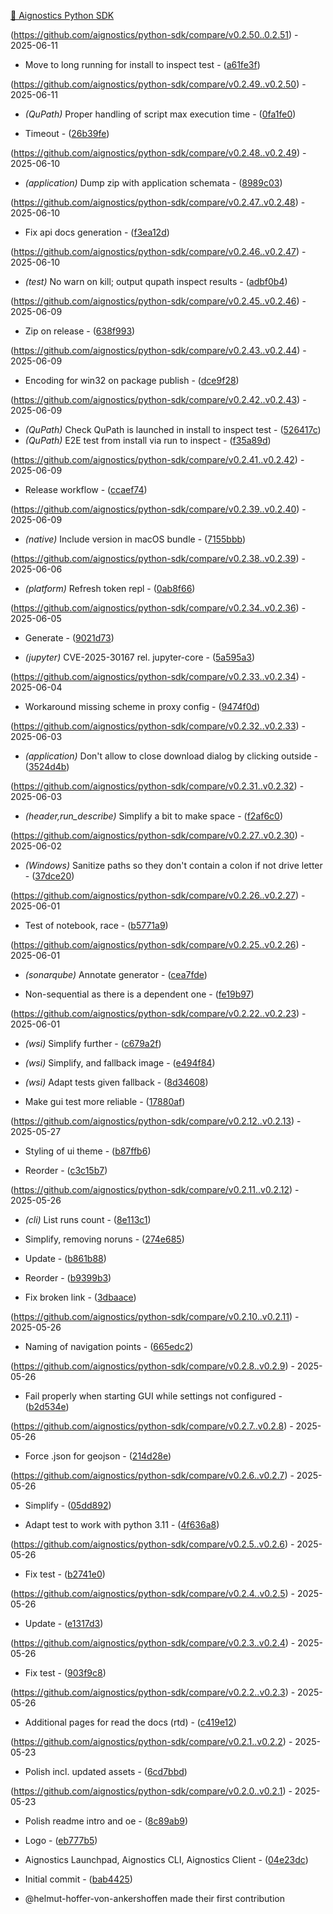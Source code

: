[🔬 Aignostics Python SDK](https://aignostics.readthedocs.io/en/latest/)

(https://github.com/aignostics/python-sdk/compare/v0.2.50..0.2.51) - 2025-06-11


- Move to long running for install to inspect test - ([a61fe3f](https://github.com/aignostics/python-sdk/commit/a61fe3f12c8483c994606822ebab1072d6d70a1a))


(https://github.com/aignostics/python-sdk/compare/v0.2.49..v0.2.50) - 2025-06-11


- *(QuPath)* Proper handling of script max execution time - ([0fa1fe0](https://github.com/aignostics/python-sdk/commit/0fa1fe0e586dbf4eadacf49ba24282655cd84743))


- Timeout - ([26b39fe](https://github.com/aignostics/python-sdk/commit/26b39fe87d6589ffe71155a6e0d1c35e2b9a017d))


(https://github.com/aignostics/python-sdk/compare/v0.2.48..v0.2.49) - 2025-06-10


- *(application)* Dump zip with application schemata - ([8989c03](https://github.com/aignostics/python-sdk/commit/8989c03b5ab561defa3eb8154a00591c44afb876))


(https://github.com/aignostics/python-sdk/compare/v0.2.47..v0.2.48) - 2025-06-10


- Fix api docs generation - ([f3ea12d](https://github.com/aignostics/python-sdk/commit/f3ea12d87c4e629f40af4df08fc61bc64e460353))


(https://github.com/aignostics/python-sdk/compare/v0.2.46..v0.2.47) - 2025-06-10


- *(test)* No warn on kill; output qupath inspect results - ([adbf0b4](https://github.com/aignostics/python-sdk/commit/adbf0b4ebee9ef17bb9a6478c70a988d87571097))


(https://github.com/aignostics/python-sdk/compare/v0.2.45..v0.2.46) - 2025-06-09


- Zip on release - ([638f993](https://github.com/aignostics/python-sdk/commit/638f993d2e95e539203bca7da22ed2cb9d6ba2ae))


(https://github.com/aignostics/python-sdk/compare/v0.2.43..v0.2.44) - 2025-06-09


- Encoding for win32 on package publish - ([dce9f28](https://github.com/aignostics/python-sdk/commit/dce9f28094b9315b395ef81d39f29fa4a303bb68))


(https://github.com/aignostics/python-sdk/compare/v0.2.42..v0.2.43) - 2025-06-09


- *(QuPath)* Check QuPath is launched in install to inspect test - ([526417c](https://github.com/aignostics/python-sdk/commit/526417cad780449ba80f894ac55889fe43491114))
- *(QuPath)* E2E test from install via run to inspect - ([f35a89d](https://github.com/aignostics/python-sdk/commit/f35a89d26e9a2408e43c67d638866500b3a2c2c2))


(https://github.com/aignostics/python-sdk/compare/v0.2.41..v0.2.42) - 2025-06-09


- Release workflow - ([ccaef74](https://github.com/aignostics/python-sdk/commit/ccaef740ed807288ebb9b705af0cd160635949cb))


(https://github.com/aignostics/python-sdk/compare/v0.2.39..v0.2.40) - 2025-06-09


- *(native)* Include version in macOS bundle - ([7155bbb](https://github.com/aignostics/python-sdk/commit/7155bbb34ebd6656ce68b0231616a21dbcc4eb6c))


(https://github.com/aignostics/python-sdk/compare/v0.2.38..v0.2.39) - 2025-06-06


- *(platform)* Refresh token repl - ([0ab8f66](https://github.com/aignostics/python-sdk/commit/0ab8f66b2b26cca7de13112ef1753267ec6f845d))


(https://github.com/aignostics/python-sdk/compare/v0.2.34..v0.2.36) - 2025-06-05


- Generate - ([9021d73](https://github.com/aignostics/python-sdk/commit/9021d73dfdd6ff3e85cc17f633bddbf2f5c4170d))


- *(jupyter)* CVE-2025-30167 rel. jupyter-core - ([5a595a3](https://github.com/aignostics/python-sdk/commit/5a595a3a5a2cf1d49490d7190d070a59e3590453))


(https://github.com/aignostics/python-sdk/compare/v0.2.33..v0.2.34) - 2025-06-04


- Workaround missing scheme in proxy config - ([9474f0d](https://github.com/aignostics/python-sdk/commit/9474f0dca775508e5e9caac8f9f68b8348987c66))


(https://github.com/aignostics/python-sdk/compare/v0.2.32..v0.2.33) - 2025-06-03


- *(application)* Don't allow to close download dialog by clicking outside - ([3524d4b](https://github.com/aignostics/python-sdk/commit/3524d4b54849a60270d48213dde94de7909defcc))


(https://github.com/aignostics/python-sdk/compare/v0.2.31..v0.2.32) - 2025-06-03


- *(header,run_describe)* Simplify a bit to make space - ([f2af6c0](https://github.com/aignostics/python-sdk/commit/f2af6c0a19217551b250e442d0a282a9e4c8d5ef))


(https://github.com/aignostics/python-sdk/compare/v0.2.27..v0.2.30) - 2025-06-02


- *(Windows)* Sanitize paths so they don't contain a colon if not drive letter - ([37dce20](https://github.com/aignostics/python-sdk/commit/37dce20076ef238f3baafbcc53186e50a44c0b60))


(https://github.com/aignostics/python-sdk/compare/v0.2.26..v0.2.27) - 2025-06-01


- Test of notebook, race - ([b5771a9](https://github.com/aignostics/python-sdk/commit/b5771a9f16b489499fc53da12a6e3d9e578c9f87))


(https://github.com/aignostics/python-sdk/compare/v0.2.25..v0.2.26) - 2025-06-01


- *(sonarqube)* Annotate generator - ([cea7fde](https://github.com/aignostics/python-sdk/commit/cea7fdec17fff5064c081933b36b6a076b3ce2d0))


- Non-sequential as there is a dependent one - ([fe19b97](https://github.com/aignostics/python-sdk/commit/fe19b9773f160963c9b39a4a53e9babea49764af))


(https://github.com/aignostics/python-sdk/compare/v0.2.22..v0.2.23) - 2025-06-01


- *(wsi)* Simplify further - ([c679a2f](https://github.com/aignostics/python-sdk/commit/c679a2fe1f66e20b88d114a7f1f80e56040efef6))
- *(wsi)* Simplify, and fallback image - ([e494f84](https://github.com/aignostics/python-sdk/commit/e494f84fd9a7a2a5bcc699085570e3f946b33638))


- *(wsi)* Adapt tests given fallback - ([8d34608](https://github.com/aignostics/python-sdk/commit/8d346088e0a7e2ab03282de93fd4cb83b4270ef7))
- Make gui test more reliable - ([17880af](https://github.com/aignostics/python-sdk/commit/17880afa3f4a84d1a6173293f2ea3c59f2cd8a1b))


(https://github.com/aignostics/python-sdk/compare/v0.2.12..v0.2.13) - 2025-05-27


- Styling of ui theme - ([b87ffb6](https://github.com/aignostics/python-sdk/commit/b87ffb67df666ea0f987b341321c6c560f1113f2))


- Reorder - ([c3c15b7](https://github.com/aignostics/python-sdk/commit/c3c15b7ddc6ff71caa3cc556da0ff2053209adef))


(https://github.com/aignostics/python-sdk/compare/v0.2.11..v0.2.12) - 2025-05-26


- *(cli)* List runs count - ([8e113c1](https://github.com/aignostics/python-sdk/commit/8e113c1560fee92057ba4bcce5c81e42bfeffacb))


- Simplify, removing noruns - ([274e685](https://github.com/aignostics/python-sdk/commit/274e6858f5a8a3332e4c49421e5c3a0b48d46bef))


- Update - ([b861b88](https://github.com/aignostics/python-sdk/commit/b861b88bfde53e6493fa12d4b3ea5ccfbf4d3410))
- Reorder - ([b9399b3](https://github.com/aignostics/python-sdk/commit/b9399b33c8eedf76aa2f3f8c6421d139dc6b0243))
- Fix broken link - ([3dbaace](https://github.com/aignostics/python-sdk/commit/3dbaace2a4ca769c7c7b103dfbe51c4b52a5a843))


(https://github.com/aignostics/python-sdk/compare/v0.2.10..v0.2.11) - 2025-05-26


- Naming of navigation points - ([665edc2](https://github.com/aignostics/python-sdk/commit/665edc2dfd9fd8dff4a734f18c8aa01d6182dbc6))


(https://github.com/aignostics/python-sdk/compare/v0.2.8..v0.2.9) - 2025-05-26


- Fail properly when starting GUI while settings not configured - ([b2d534e](https://github.com/aignostics/python-sdk/commit/b2d534e0479ad94f02cdf57c961c7fb3a4145123))


(https://github.com/aignostics/python-sdk/compare/v0.2.7..v0.2.8) - 2025-05-26


- Force .json for geojson - ([214d28e](https://github.com/aignostics/python-sdk/commit/214d28e101a3a3909be1668191644cf83f57019d))


(https://github.com/aignostics/python-sdk/compare/v0.2.6..v0.2.7) - 2025-05-26


- Simplify - ([05dd892](https://github.com/aignostics/python-sdk/commit/05dd89204bd418f3507b9c7c8737c0c021b6be89))


- Adapt test to work with python 3.11 - ([4f636a8](https://github.com/aignostics/python-sdk/commit/4f636a8c6dd51ae6bbae5a4ef7c05a625b7fd66e))


(https://github.com/aignostics/python-sdk/compare/v0.2.5..v0.2.6) - 2025-05-26


- Fix test - ([b2741e0](https://github.com/aignostics/python-sdk/commit/b2741e02e7769af9b4a590ffc0a90bc6dbcc215d))


(https://github.com/aignostics/python-sdk/compare/v0.2.4..v0.2.5) - 2025-05-26


- Update - ([e1317d3](https://github.com/aignostics/python-sdk/commit/e1317d38a71877164f508b3021b432a816d3e2fe))


(https://github.com/aignostics/python-sdk/compare/v0.2.3..v0.2.4) - 2025-05-26


- Fix test - ([903f9c8](https://github.com/aignostics/python-sdk/commit/903f9c8adcd7e3c96915edb742b3e1c609440b0a))


(https://github.com/aignostics/python-sdk/compare/v0.2.2..v0.2.3) - 2025-05-26


- Additional pages for read the docs (rtd) - ([c419e12](https://github.com/aignostics/python-sdk/commit/c419e1205a01f8e15700a5ce0bcfc6eeb0c5c056))


(https://github.com/aignostics/python-sdk/compare/v0.2.1..v0.2.2) - 2025-05-23


- Polish incl. updated assets - ([6cd7bbd](https://github.com/aignostics/python-sdk/commit/6cd7bbd939751b42baff5154d9922d77ec8b11fe))


(https://github.com/aignostics/python-sdk/compare/v0.2.0..v0.2.1) - 2025-05-23


- Polish readme intro and oe - ([8c89ab9](https://github.com/aignostics/python-sdk/commit/8c89ab9e5f498585405da461a406083b46d84288))
- Logo - ([eb777b5](https://github.com/aignostics/python-sdk/commit/eb777b5925abc4e601761af3c9a335e0577e4db1))




- Aignostics Launchpad, Aignostics CLI, Aignostics Client - ([04e23dc](https://github.com/aignostics/python-sdk/commit/04e23dc3ccd0cb287319e6c251ca3e229866e66e))


- Initial commit - ([bab4425](https://github.com/aignostics/python-sdk/commit/bab442520015b96dd922a0a4fc3a87b920f3fb94))



* @helmut-hoffer-von-ankershoffen made their first contribution


